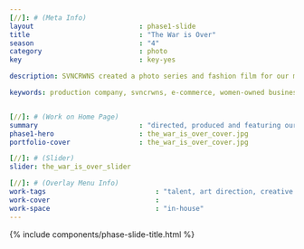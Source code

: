```yaml
---
[//]: # (Meta Info)
layout                          : phase1-slide
title 					        : "The War is Over"
season				            : "4"
category						: photo
key 							: key-yes

description: SVNCRWNS created a photo series and fashion film for our muse, Von Lee and friend, Shonna Watkins.  Shares two women having a day in flashback time-period, 1970s.

keywords: production company, svncrwns, e-commerce, women-owned businesses, creative team, consulting, business operations, launch my brand, manage my brand, photography, videography, special projects


[//]: # (Work on Home Page)
summary                         : "directed, produced and featuring our muse, Chavon Lee along with makeup artist, Shonna Watkins; our spin on 1970s foxy queens"
phase1-hero                     : the_war_is_over_cover.jpg
portfolio-cover					: the_war_is_over_cover.jpg

[//]: # (Slider)
slider: the_war_is_over_slider

[//]: # (Overlay Menu Info)
work-tags 							: "talent, art direction, creative direction, photography, film"
work-cover							:
work-space 							: "in-house"
---
```


{% include components/phase-slide-title.html %}
